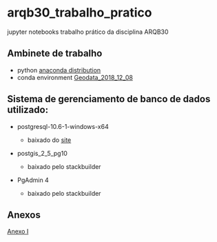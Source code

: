 # arqb30_trabalho_pratico
jupyter notebooks trabalho prático da disciplina ARQB30

## Ambinete de trabalho
  - python [anaconda distribution](https://www.anaconda.com/download/)
  - conda environment [Geodata_2018_12_08](./condaEnvs/Geodata_2018_12_08.yml)
  

## Sistema de gerenciamento de banco de dados utilizado:

  - postgresql-10.6-1-windows-x64
    - baixado do [site](https://www.enterprisedb.com/downloads/postgres-postgresql-downloads)
    
  - postgis_2_5_pg10
    - baixado pelo stackbuilder
    
  - PgAdmin 4
    - baixado pelo stackbuilder
    
## Anexos

  [Anexo I](https://github.com/255ribeiro/arqb30_trabalho_pratico/blob/master/nbs_downloas/Anexo_I.slides.html)
